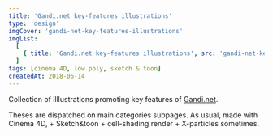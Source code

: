 ```yaml
---
title: 'Gandi.net key-features illustrations'
type: 'design'
imgCover: 'gandi-net-key-features-illustrations'
imgList:
  [
    { title: 'Gandi.net key-features illustrations', src: 'gandi-net-key-features-illustrations_1' },
  ]
tags: [cinema 4D, low poly, sketch & toon]
createdAt: 2018-06-14
---
```

Collection of illlustrations promoting key features of [Gandi.net](https://www.gandi.net/fr/domain). 
<!--more-->
Theses are dispatched on main categories subpages. As usual, made with Cinema 4D, + Sketch&toon + cell-shading render + X-particles sometimes.